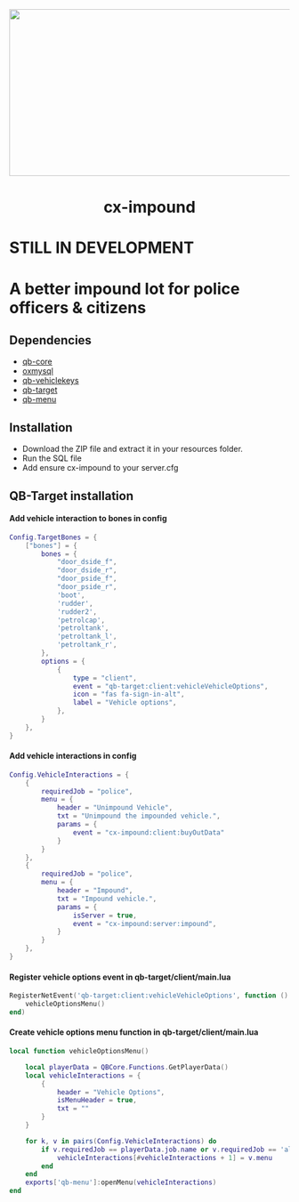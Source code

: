 <div align="center">
    <img width="800" height="300" src="https://i.ibb.co/DttJpgC/impound.png">
</div>

<h1 align="center">cx-impound</h1>

# STILL IN DEVELOPMENT

# A better impound lot for police officers & citizens

## Dependencies
* [qb-core](https://github.com/qbcore-framework/qb-core)
* [oxmysql](https://github.com/overextended/oxmysql/releases/tag/v1.9.3)
* [qb-vehiclekeys](https://github.com/qbcore-framework/qb-vehiclekeys)
* [qb-target](https://github.com/qbcore-framework/qb-target)
* [qb-menu](https://github.com/qbcore-framework/qb-menu)

## Installation
* Download the ZIP file and extract it in your resources folder.
* Run the SQL file
* Add ensure cx-impound to your server.cfg

## QB-Target installation
#### Add vehicle interaction to bones in config
````lua
Config.TargetBones = {
    ["bones"] = {
        bones = {
            "door_dside_f",
            "door_dside_r",
            "door_pside_f",
            "door_pside_r",
            'boot',
            'rudder',
            'rudder2',
            'petrolcap',
            'petroltank',
            'petroltank_l',
            'petroltank_r',
        },
        options = {
            {
                type = "client",
                event = "qb-target:client:vehicleVehicleOptions",
                icon = "fas fa-sign-in-alt",
                label = "Vehicle options",
            },
        }
    },
}
````
#### Add vehicle interactions in config
````lua
Config.VehicleInteractions = {
    {
        requiredJob = "police",
        menu = {
            header = "Unimpound Vehicle",
            txt = "Unimpound the impounded vehicle.",
            params = {
                event = "cx-impound:client:buyOutData"
            }
        }
    },
    {
        requiredJob = "police",
        menu = {
            header = "Impound",
            txt = "Impound vehicle.",
            params = {
                isServer = true,
                event = "cx-impound:server:impound",
            }
        }
    },
}
````
#### Register vehicle options event in qb-target/client/main.lua
````lua
RegisterNetEvent('qb-target:client:vehicleVehicleOptions', function ()
    vehicleOptionsMenu()
end)
````

#### Create vehicle options menu function in qb-target/client/main.lua
````lua
local function vehicleOptionsMenu()

    local playerData = QBCore.Functions.GetPlayerData()
    local vehicleInteractions = {
        {
            header = "Vehicle Options",
            isMenuHeader = true,
            txt = ""
        }
    }

    for k, v in pairs(Config.VehicleInteractions) do
        if v.requiredJob == playerData.job.name or v.requiredJob == 'all' then
			vehicleInteractions[#vehicleInteractions + 1] = v.menu
        end
    end
    exports['qb-menu']:openMenu(vehicleInteractions)
end
````
